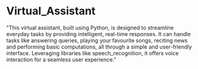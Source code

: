 # Virtual_Assistant
"This virtual assistant, built using Python, is designed to streamline everyday tasks by providing intelligent, real-time responses. It can handle tasks like answering queries, playing your favourite songs, reciting news and performing basic computations, all through a simple and user-friendly interface. Leveraging libraries like speech_recognition, it offers voice interaction for a seamless user experience."
